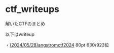 # ctf_writeups
解いたCTFのまとめ

以下はwriteup

・[(2024/05/28)angstromctf2024](https://github.com/mikoto2726/ctf_writeups/tree/main/angstromctf2024)
80pt 630/923位
